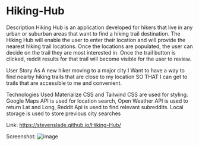 # Hiking-Hub

Description
Hiking Hub is an application developed for hikers that live in any urban or suburban areas that want to find a hiking trail destination. The Hiking Hub will enable the user to enter their location and will provide the nearest hiking trail locations. Once the locations are populated, the user can decide on the trail they are most interested in. Once the trail button is clicked, reddit results for that trail will become visible for the user to review. 

User Story
As A new hiker moving to a major city
I Want to have a way to find nearby hiking trails that are close to my location
SO THAT I can get to trails that are accessible to me and convenient. 



Technologies Used
Materialize CSS and Tailwind CSS are used for styling.
Google Maps API is used for location search, Open Weather API is used to return Lat and Long, Reddit Api is used to find relevant subreddits.
Local storage is used to store previous city searches







Link: https://stevenslade.github.io/Hiking-Hub/

Screenshot: ![image](https://user-images.githubusercontent.com/82297346/128793240-fc80a398-a0f2-4ea6-bf95-70bbcb4ae8c4.png)



